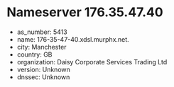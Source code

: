 # Nameserver 176.35.47.40

* as_number: 5413
* name: 176-35-47-40.xdsl.murphx.net.
* city: Manchester
* country: GB
* organization: Daisy Corporate Services Trading Ltd
* version: Unknown
* dnssec: Unknown

